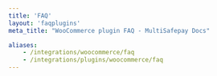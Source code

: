 ```yaml
---
title: 'FAQ'
layout: 'faqplugins'
meta_title: "WooCommerce plugin FAQ - MultiSafepay Docs"

aliases: 
    - /integrations/woocommerce/faq
    - /integrations/plugins/woocommerce/faq
---
```

